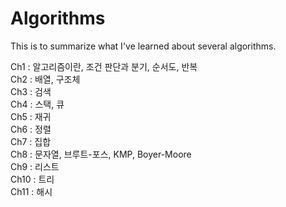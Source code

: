 # Algorithms
This is to summarize what I've learned about several algorithms.

Ch1 : 알고리즘이란, 조건 판단과 분기, 순서도, 반복<br>
Ch2 : 배열, 구조체<br>
Ch3 : 검색<br>
Ch4 : 스택, 큐<br>
Ch5 : 재귀<br>
Ch6 : 정렬<br>
Ch7 : 집합<br>
Ch8 : 문자열, 브루트-포스, KMP, Boyer-Moore<br>
Ch9 : 리스트<br>
Ch10 : 트리<br>
Ch11 : 해시

